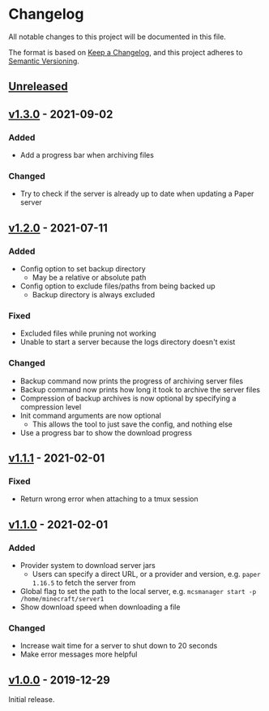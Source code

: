 # Changelog

All notable changes to this project will be documented in this file.

The format is based on [Keep a Changelog](https://keepachangelog.com/en/1.0.0/),
and this project adheres to [Semantic Versioning](https://semver.org/spec/v2.0.0.html).

## [Unreleased]

## [v1.3.0] - 2021-09-02

### Added

- Add a progress bar when archiving files

### Changed

- Try to check if the server is already up to date when updating a Paper server

## [v1.2.0] - 2021-07-11

### Added

- Config option to set backup directory
  - May be a relative or absolute path
- Config option to exclude files/paths from being backed up
  - Backup directory is always excluded

### Fixed

- Excluded files while pruning not working
- Unable to start a server because the logs directory doesn't exist

### Changed

- Backup command now prints the progress of archiving server files
- Backup command now prints how long it took to archive the server files
- Compression of backup archives is now optional by specifying a compression level
- Init command arguments are now optional
  - This allows the tool to just save the config, and nothing else
- Use a progress bar to show the download progress

## [v1.1.1] - 2021-02-01

### Fixed

- Return wrong error when attaching to a tmux session

## [v1.1.0] - 2021-02-01

### Added

- Provider system to download server jars
  - Users can specify a direct URL, or a provider and version, e.g. `paper 1.16.5` to fetch the server from
- Global flag to set the path to the local server, e.g. `mcsmanager start -p /home/minecraft/server1`
- Show download speed when downloading a file

### Changed

- Increase wait time for a server to shut down to 20 seconds
- Make error messages more helpful

## [v1.0.0] - 2019-12-29

Initial release.

[unreleased]: https://github.com/EbonJaeger/mcsmanager/compare/v1.3.0...master
[v1.3.0]: https://github.com/EbonJaeger/mcsmanager/compare/v1.2.0...v1.3.0
[v1.2.0]: https://github.com/EbonJaeger/mcsmanager/compare/v1.1.1...v1.2.0
[v1.1.1]: https://github.com/EbonJaeger/mcsmanager/compare/v1.1.0...v1.1.1
[v1.1.0]: https://github.com/EbonJaeger/mcsmanager/compare/v1.0.0...v1.1.0
[v1.0.0]: https://github.com/EbonJaeger/mcsmanager/compare/3d043fd...v1.0.0
